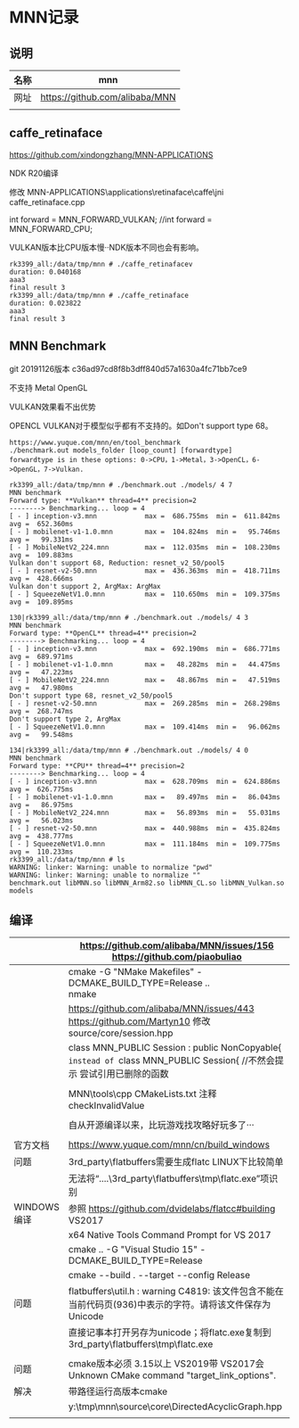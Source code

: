# MNN记录

## 说明

| 名称 | **mnn**                        |
| ---- | ------------------------------ |
| 网址 | https://github.com/alibaba/MNN |
|      |                                |

## caffe_retinaface

 https://github.com/xindongzhang/MNN-APPLICATIONS

NDK R20编译

修改 MNN-APPLICATIONS\applications\retinaface\caffe\jni caffe_retinaface.cpp

int forward = MNN_FORWARD_VULKAN;
	//int forward = MNN_FORWARD_CPU;

VULKAN版本比CPU版本慢··NDK版本不同也会有影响。

```
rk3399_all:/data/tmp/mnn # ./caffe_retinafacev
duration: 0.040168
aaa3
final result 3
rk3399_all:/data/tmp/mnn # ./caffe_retinaface
duration: 0.023822
aaa3
final result 3
```



## MNN Benchmark  

git 20191126版本 c36ad97cd8f8b3dff840d57a1630a4fc71bb7ce9

不支持 Metal  OpenGL

VULKAN效果看不出优势

OPENCL VULKAN对于模型似乎都有不支持的。如Don't support type 68。

```
https://www.yuque.com/mnn/en/tool_benchmark 
./benchmark.out models_folder [loop_count] [forwardtype]
forwardtype is in these options: 0->CPU，1->Metal，3->OpenCL，6->OpenGL，7->Vulkan.
```

```
rk3399_all:/data/tmp/mnn # ./benchmark.out ./models/ 4 7
MNN benchmark
Forward type: **Vulkan** thread=4** precision=2
--------> Benchmarking... loop = 4
[ - ] inception-v3.mnn            max =  686.755ms  min =  611.842ms  avg =  652.360ms
[ - ] mobilenet-v1-1.0.mnn        max =  104.824ms  min =   95.746ms  avg =   99.331ms
[ - ] MobileNetV2_224.mnn         max =  112.035ms  min =  108.230ms  avg =  109.883ms
Vulkan don't support 68, Reduction: resnet_v2_50/pool5
[ - ] resnet-v2-50.mnn            max =  436.363ms  min =  418.711ms  avg =  428.666ms
Vulkan don't support 2, ArgMax: ArgMax
[ - ] SqueezeNetV1.0.mnn          max =  110.650ms  min =  109.375ms  avg =  109.895ms
```



```
130|rk3399_all:/data/tmp/mnn # ./benchmark.out ./models/ 4 3
MNN benchmark
Forward type: **OpenCL** thread=4** precision=2
--------> Benchmarking... loop = 4
[ - ] inception-v3.mnn            max =  692.190ms  min =  686.771ms  avg =  689.971ms
[ - ] mobilenet-v1-1.0.mnn        max =   48.282ms  min =   44.475ms  avg =   47.223ms
[ - ] MobileNetV2_224.mnn         max =   48.867ms  min =   47.519ms  avg =   47.980ms
Don't support type 68, resnet_v2_50/pool5
[ - ] resnet-v2-50.mnn            max =  269.285ms  min =  268.298ms  avg =  268.747ms
Don't support type 2, ArgMax
[ - ] SqueezeNetV1.0.mnn          max =  109.414ms  min =   96.062ms  avg =   99.548ms
```



```
134|rk3399_all:/data/tmp/mnn # ./benchmark.out ./models/ 4 0
MNN benchmark
Forward type: **CPU** thread=4** precision=2
--------> Benchmarking... loop = 4
[ - ] inception-v3.mnn            max =  628.709ms  min =  624.886ms  avg =  626.775ms
[ - ] mobilenet-v1-1.0.mnn        max =   89.497ms  min =   86.043ms  avg =   86.975ms
[ - ] MobileNetV2_224.mnn         max =   56.893ms  min =   55.031ms  avg =   56.023ms
[ - ] resnet-v2-50.mnn            max =  440.988ms  min =  435.824ms  avg =  438.777ms
[ - ] SqueezeNetV1.0.mnn          max =  111.184ms  min =  109.775ms  avg =  110.233ms
rk3399_all:/data/tmp/mnn # ls
WARNING: linker: Warning: unable to normalize "pwd"
WARNING: linker: Warning: unable to normalize ""
benchmark.out libMNN.so libMNN_Arm82.so libMNN_CL.so libMNN_Vulkan.so models
```





## 编译

|             | https://github.com/alibaba/MNN/issues/156  https://github.com/piaobuliao |
| ----------- | ------------------------------------------------------------ |
|             | cmake -G "NMake Makefiles" -DCMAKE_BUILD_TYPE=Release ..<br/>nmake |
|             | https://github.com/alibaba/MNN/issues/443  https://github.com/Martyn10 修改 source/core/session.hpp |
|             | class MNN_PUBLIC Session : public NonCopyable{`  instead of  `class MNN_PUBLIC Session{  //不然会提示 尝试引用已删除的函数 |
|             |                                                              |
|             | MNN\tools\cpp CMakeLists.txt 注释 checkInvalidValue          |
|             |                                                              |
|             | 自从开源编译以来，比玩游戏找攻略好玩多了···                  |
|             |                                                              |
| 官方文档    | https://www.yuque.com/mnn/cn/build_windows                   |
| 问题        | 3rd_party\flatbuffers需要生成flatc LINUX下比较简单           |
|             | 无法将“..\..\3rd_party\flatbuffers\tmp\flatc.exe”项识别      |
| WINDOWS编译 | 参照 https://github.com/dvidelabs/flatcc#building VS2017     |
|             | x64 Native Tools Command Prompt for VS 2017                  |
|             | cmake .. -G "Visual Studio 15" -DCMAKE_BUILD_TYPE=Release    |
|             | cmake --build . --target --config Release                    |
| 问题        | flatbuffers\util.h : warning C4819: 该文件包含不能在当前代码页(936)中表示的字符。请将该文件保存为 Unicode |
|             | 直接记事本打开另存为unicode；将flatc.exe复制到3rd_party\flatbuffers\tmp\flatc.exe |
|             |                                                              |
| 问题        | cmake版本必须 3.15以上 VS2019带 VS2017会Unknown CMake command "target_link_options". |
| 解决        | 带路径运行高版本cmake                                        |
|             | y:\tmp\mnn\source\core\DirectedAcyclicGraph.hpp              |
|             |                                                              |




